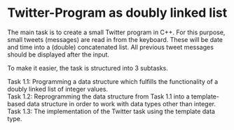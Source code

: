 # Twitter-Program as doubly linked list

The main task is to create a small Twitter program in C++. For this purpose, small tweets (messages) are read in from the keyboard. These will be date and time into a (double) concatenated list. All previous tweet messages should be displayed after the input.

To make it easier, the task is structured into 3 subtasks.

Task 1.1: Programming a data structure which fulfills the functionality of a doubly linked list of integer values. <br  />
Task 1.2: Reprogramming the data structure from Task 1.1 into a template-based data structure in order to work with data types other than integer. <br  />
Task 1.3: The implementation of the Twitter task using the template data type.
